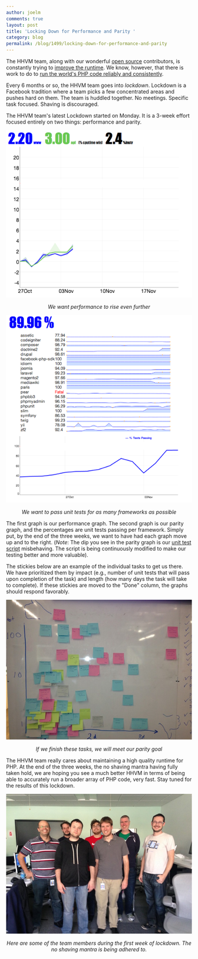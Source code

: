 ```yaml
---
author: joelm
comments: true
layout: post
title: 'Locking Down for Performance and Parity '
category: blog
permalink: /blog/1499/locking-down-for-performance-and-parity
---
```


The HHVM team, along with our wonderful [open source](https://github.com/facebook/hhvm) contributors, is constantly trying to [improve the runtime](http://www.hhvm.com/blog/1301/hhvm-2-2-0). We know, however, that there is work to do to [run the world's PHP code reliably and consistently](http://www.hhvm.com/blog/875/wow-hhvm-is-fast-too-bad-it-doesnt-run-my-code).

<!--truncate-->

Every 6 months or so, the HHVM team goes into _lockdown_. Lockdown is a Facebook tradition where a team picks a few concentrated areas and pushes hard on them. The team is huddled together. No meetings. Specific task focused. Shaving is discouraged.

The HHVM team's latest Lockdown started on Monday. It is a 3-week effort focused entirely on two things: performance and parity.

![We want performance to rise even further](/static/images/posts/Screen-Shot-2013-11-06-at-5.16.45-PM1.png)
<center><i>We want performance to rise even further</i></center>

![We want to pass unit tests for as many frameworks as possible](/static/images/posts/Screen-Shot-2013-11-06-at-5.29.58-PM1.png)
<center><i>We want to pass unit tests for as many frameworks as possible</i></center>

The first graph is our performance graph. The second graph is our parity graph, and the percentages are unit tests passing per framework. Simply put, by the end of the three weeks, we want to have had each graph move up and to the right. (_Note_: The dip you see in the parity graph is our [unit test script](https://github.com/facebook/hhvm/tree/master/hphp/test/frameworks) misbehaving. The script is being continuously modified to make our testing better and more valuable).

The stickies below are an example of the individual tasks to get us there. We have prioritized them by impact (e.g., number of unit tests that will pass upon completion of the task) and length (how many days the task will take to complete). If these stickies are moved to the "Done" column, the graphs should respond favorably.

![If we finish these tasks, we will meet our parity goal](/static/images/posts/2013-10-31-17.33.041.jpg)
<center><i>If we finish these tasks, we will meet our parity goal</i></center>


The HHVM team really cares about maintaining a high quality runtime for PHP. At the end of the three weeks, the no shaving mantra having fully taken hold, we are hoping you see a much better HHVM in terms of being able to accurately run a broader array of PHP code, very fast. Stay tuned for the results of this lockdown.

![Here are some of the team members during the first week of lockdown. The no shaving mantra is being adhered to.](/static/images/posts/2013-11-07-14.11.131.jpg)
<center><i>Here are some of the team members during the first week of lockdown. The no shaving mantra is being adhered to.</i></center>
